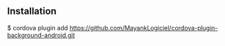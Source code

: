 
## Installation

$ cordova plugin add https://github.com/MayankLogiciel/cordova-plugin-background-android.git
